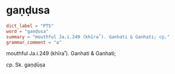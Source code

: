 # gaṇḍusa

``` toml
dict_label = "PTS"
word = "gaṇḍusa"
summary = "mouthful Ja.i.249 (khīra˚). Ganhati & Ganhati; cp."
grammar_comment = "a"
```

mouthful Ja.i.249 (khīra˚). Ganhati & Ganhati;

cp. Sk. gaṇḍūṣa


